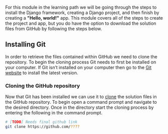 [1]: https://git-scm.com/downloads "Git website downloads"
[2]: https://docs.github.com/en/free-pro-team@latest/github/creating-cloning-and-archiving-repositories/cloning-a-repository "Clone GutHub repository"

For this module in the learning path we will be going through the steps to install the Django framework, creating a Django project, and then finish by creating a **"Hello, world!"** app. This module covers all of the steps to create the project and app, but you do have the option to download the solution files from GitHub by following the steps below.

## Installing Git

In order to retrieve the files contained within GitHub we need to clone the repository. To begin the cloning process Git needs to first be installed on your computer. If Git isn’t installed on your computer then go to the [Git website][1] to install the latest version. 

### Cloning the GitHub repository

Now that Git has been installed we can use it to [clone][2] the solution files in the GitHub repository. To begin open a command prompt and navigate to the desired directory. Once in the directory start the cloning process by entering the following in the command prompt.

```bash
# [TODO] Needs final github link
git clone https://github.com/????
```
